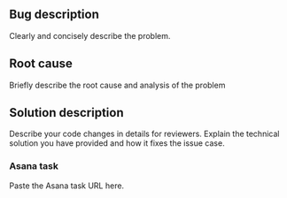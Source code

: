 ## Bug description
Clearly and concisely describe the problem.

## Root cause
Briefly describe the root cause and analysis of the problem

## Solution description
Describe your code changes in details for reviewers. Explain the technical solution you have provided and how it fixes the issue case.

### Asana task
Paste the Asana task URL here.

